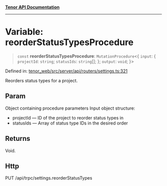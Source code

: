 [**Tenor API Documentation**](../../README.md)

***

# Variable: reorderStatusTypesProcedure

> `const` **reorderStatusTypesProcedure**: `MutationProcedure`\<\{ `input`: \{ `projectId`: `string`; `statusIds`: `string`[]; \}; `output`: `void`; \}\>

Defined in: [tenor\_web/src/server/api/routers/settings.ts:321](https://github.com/Apantli/Tenor/blob/b33873959b5093fc3e3d66ac4f230a78a6395bbd/tenor_web/src/server/api/routers/settings.ts#L321)

Reorders status types for a project.

## Param

Object containing procedure parameters
Input object structure:
- projectId — ID of the project to reorder status types in
- statusIds — Array of status type IDs in the desired order

## Returns

Void.

## Http

PUT /api/trpc/settings.reorderStatusTypes
